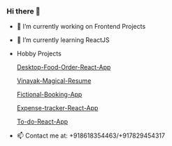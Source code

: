 ### Hi there 👋


- 🔭 I’m currently working on Frontend Projects
- 🌱 I’m currently learning ReactJS
- Hobby Projects

    [Desktop-Food-Order-React-App](https://vinscoding-desktop-food-order-app.netlify.app/)
    
    [Vinayak-Magical-Resume](https://vinayak-s-magical-resume.netlify.app/)

    [Fictional-Booking-App](https://vinscoding.github.io/fictional-booking-app/)
    
    [Expense-tracker-React-App](https://vinscoding-budget-summary-app.netlify.app/)
     
    [To-do-React-App](https://vinscoding-to-do-app.netlify.app/)

- 📫 Contact me at: +918618354463/+917829454317

